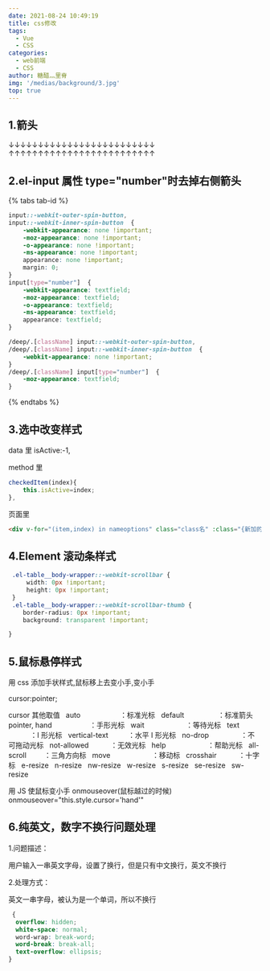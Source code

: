 ```yaml
---
date: 2021-08-24 10:49:19
title: css修改
tags:
  - Vue
  - CSS
categories:
  - web前端
  - CSS
author: 糖醋灬里脊
img: '/medias/background/3.jpg'
top: true
---
```


## 1.箭头

↓↓↓↓↓↓↓↓↓↓↓↓↓↓↓↓↓↓↓↓↓↓↓↓↓  
↑↑↑↑↑↑↑↑↑↑↑↑↑↑↑↑↑↑↑↑↑↑↑↑↑

## 2.el-input 属性 type="number"时去掉右侧箭头

{% tabs tab-id %}

<!-- tab 本人使用过的 -->

```css
input::-webkit-outer-spin-button,
input::-webkit-inner-spin-button  {
    -webkit-appearance: none !important;
    -moz-appearance: none !important;
    -o-appearance: none !important;
    -ms-appearance: none !important;
    appearance: none !important;
    margin: 0;
}
input[type="number"]  {
    -webkit-appearance: textfield;
    -moz-appearance: textfield;
    -o-appearance: textfield;
    -ms-appearance: textfield;
    appearance: textfield;
}
```

<!-- endtab -->

<!-- tab 未确定好不好用的 -->

```css
/deep/.[className] input::-webkit-outer-spin-button,
/deep/.[className] input::-webkit-inner-spin-button  {
    -webkit-appearance: none !important;
}
/deep/.[className] input[type="number"]  {
    -moz-appearance: textfield;
}
```

<!-- endtab -->

{% endtabs %}

## 3.选中改变样式

data 里
isActive:-1,

method 里

```js
checkedItem(index){
	this.isActive=index;
},
```

页面里

```html
<div v-for="(item,index) in nameoptions" class="class名" :class="{新加的class样式:index==isActive}" @click="checkItem(index)>{{item.name}}</div>
```

## 4.Element 滚动条样式

```css
 .el-table__body-wrapper::-webkit-scrollbar {
     width: 0px !important;
     height: 0px !important;
 }
 .el-table__body-wrapper::-webkit-scrollbar-thumb {
    border-radius: 0px !important;
    background: transparent !important;

}
```

## 5.鼠标悬停样式

用 css 添加手状样式,鼠标移上去变小手,变小手

cursor:pointer;

cursor 其他取值  
auto                    ：标准光标  
default                 ：标准箭头  
pointer, hand                   ：手形光标  
wait                     ：等待光标  
text                      ：I 形光标  
vertical-text          ：水平 I 形光标  
no-drop                ：不可拖动光标  
not-allowed           ：无效光标  
help                     ：帮助光标  
all-scroll         ：三角方向标  
move                     ：移动标  
crosshair           ：十字标  
e-resize  
n-resize  
nw-resize  
w-resize  
s-resize  
se-resize  
sw-resize

用 JS 使鼠标变小手 onmouseover(鼠标越过的时候)
onmouseover="this.style.cursor='hand'"

## 6.纯英文，数字不换行问题处理

1.问题描述：

用户输入一串英文字母，设置了换行，但是只有中文换行，英文不换行

2.处理方式：

英文一串字母，被认为是一个单词，所以不换行

```css
 {
  overflow: hidden;
  white-space: normal;
  word-wrap: break-word;
  word-break: break-all;
  text-overflow: ellipsis;
}
```
